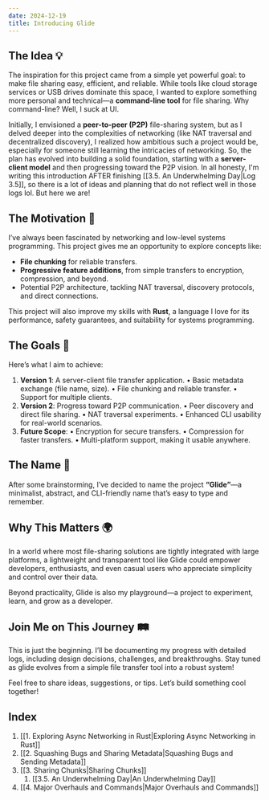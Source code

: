 ```yaml
---
date: 2024-12-19
title: Introducing Glide
---
```

## The Idea 💡  
The inspiration for this project came from a simple yet powerful goal: to make file sharing easy, efficient, and reliable. While tools like cloud storage services or USB drives dominate this space, I wanted to explore something more personal and technical—a **command-line tool** for file sharing. Why command-line? Well, I suck at UI.

Initially, I envisioned a **peer-to-peer (P2P)** file-sharing system, but as I delved deeper into the complexities of networking (like NAT traversal and decentralized discovery), I realized how ambitious such a project would be, especially for someone still learning the intricacies of networking. So, the plan has evolved into building a solid foundation, starting with a **server-client model** and then progressing toward the P2P vision. In all honesty, I'm writing this introduction AFTER finishing [[3.5. An Underwhelming Day|Log 3.5]], so there is a lot of ideas and planning that do not reflect well in those logs lol. But here we are!
## The Motivation 🚀
I’ve always been fascinated by networking and low-level systems programming. This project gives me an opportunity to explore concepts like:
-  **File chunking** for reliable transfers.
-  **Progressive feature additions**, from simple transfers to encryption, compression, and beyond.
- Potential P2P architecture, tackling NAT traversal, discovery protocols, and direct connections.

This project will also improve my skills with **Rust**, a language I love for its performance, safety guarantees, and suitability for systems programming.
## The Goals 🎯
Here’s what I aim to achieve:
1. **Version 1**: A server-client file transfer application.
	• Basic metadata exchange (file name, size).
	• File chunking and reliable transfer.
	• Support for multiple clients.
2. **Version 2**: Progress toward P2P communication.
• Peer discovery and direct file sharing.
• NAT traversal experiments.
• Enhanced CLI usability for real-world scenarios.
3. **Future Scope**:
	• Encryption for secure transfers.
	• Compression for faster transfers.
	• Multi-platform support, making it usable anywhere.
## The Name 🎨
After some brainstorming, I’ve decided to name the project **“Glide”**—a minimalist, abstract, and CLI-friendly name that’s easy to type and remember.
## Why This Matters 🌍
In a world where most file-sharing solutions are tightly integrated with large platforms, a lightweight and transparent tool like Glide could empower developers, enthusiasts, and even casual users who appreciate simplicity and control over their data.

Beyond practicality, Glide is also my playground—a project to experiment, learn, and grow as a developer.
## Join Me on This Journey 🛤️
This is just the beginning. I’ll be documenting my progress with detailed logs, including design decisions, challenges, and breakthroughs. Stay tuned as glide evolves from a simple file transfer tool into a robust system!

Feel free to share ideas, suggestions, or tips. Let’s build something cool together!
## Index
1. [[1. Exploring Async Networking in Rust|Exploring Async Networking in Rust]]
2. [[2. Squashing Bugs and Sharing Metadata|Squashing Bugs and Sending Metadata]]
3. [[3. Sharing Chunks|Sharing Chunks]]
	1. [[3.5. An Underwhelming Day|An Underwhelming Day]]
4. [[4. Major Overhauls and Commands|Major Overhauls and Commands]]